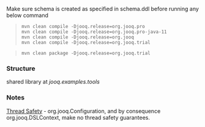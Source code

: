 Make sure schema is created as specified in schema.ddl before running any below command

>     mvn clean compile -Djooq.release=org.jooq.pro
>     mvn clean compile -Djooq.release=org.jooq.pro-java-11
>     mvn clean compile -Djooq.release=org.jooq
>     mvn clean compile -Djooq.release=org.jooq.trial

>     mvn clean package -Djooq.release=org.jooq.trial

### Structure
shared library at *jooq.examples.tools*

### Notes
[Thread Safety](https://www.jooq.org/doc/latest/manual/sql-building/dsl-context/thread-safety/) - org.jooq.Configuration, and by consequence org.jooq.DSLContext, make no thread safety guarantees.
